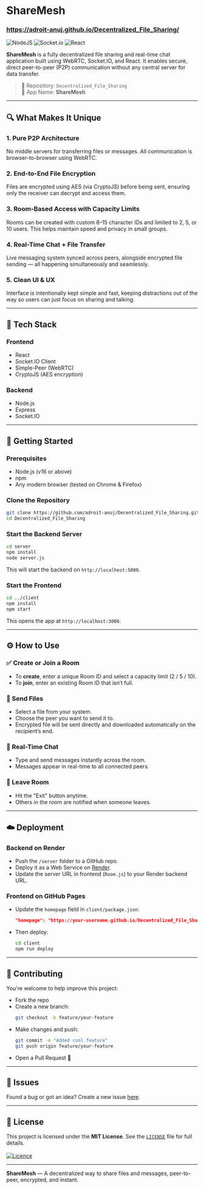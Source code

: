 # ShareMesh  
### https://adroit-anuj.github.io/Decentralized_File_Sharing/

![NodeJS](https://img.shields.io/badge/node.js-6DA55F?style=for-the-badge&logo=node.js&logoColor=white) ![Socket.io](https://img.shields.io/badge/Socket.io-black?style=for-the-badge&logo=socket.io&badgeColor=010101) ![React](https://img.shields.io/badge/react-%2320232a.svg?style=for-the-badge&logo=react&logoColor=%2361DAFB)


**ShareMesh** is a fully decentralized file sharing and real-time chat application built using WebRTC, Socket.IO, and React. It enables secure, direct peer-to-peer (P2P) communication without any central server for data transfer.

> 📁 Repository: `Decentralized_File_Sharing`  
> 🚀 App Name: **ShareMesh**

---

## 🔍 What Makes It Unique

### 1. Pure P2P Architecture  
No middle servers for transferring files or messages. All communication is browser-to-browser using WebRTC.

### 2. End-to-End File Encryption  
Files are encrypted using AES (via CryptoJS) before being sent, ensuring only the receiver can decrypt and access them.

### 3. Room-Based Access with Capacity Limits  
Rooms can be created with custom 8–15 character IDs and limited to 2, 5, or 10 users. This helps maintain speed and privacy in small groups.

### 4. Real-Time Chat + File Transfer  
Live messaging system synced across peers, alongside encrypted file sending — all happening simultaneously and seamlessly.

### 5. Clean UI & UX  
Interface is intentionally kept simple and fast, keeping distractions out of the way so users can just focus on sharing and talking.

---

## 🧩 Tech Stack

### Frontend  
- React  
- Socket.IO Client  
- Simple-Peer (WebRTC)  
- CryptoJS (AES encryption)

### Backend  

- Node.js  
- Express  
- Socket.IO

---

## 🚀 Getting Started

### Prerequisites  
- Node.js (v16 or above)  
- npm  
- Any modern browser (tested on Chrome & Firefox)

### Clone the Repository  
```bash
git clone https://github.com/adroit-anuj/Decentralized_File_Sharing.git
cd Decentralized_File_Sharing
```

### Start the Backend Server  
```bash
cd server
npm install
node server.js
```
This will start the backend on `http://localhost:5000`.

### Start the Frontend  
```bash
cd ../client
npm install
npm start
```
This opens the app at `http://localhost:3000`.

---

## ⚙️ How to Use

### ✅ Create or Join a Room  
- To **create**, enter a unique Room ID and select a capacity limit (2 / 5 / 10).  
- To **join**, enter an existing Room ID that isn’t full.

### 📂 Send Files  
- Select a file from your system.  
- Choose the peer you want to send it to.  
- Encrypted file will be sent directly and downloaded automatically on the recipient’s end.

### 💬 Real-Time Chat  
- Type and send messages instantly across the room.  
- Messages appear in real-time to all connected peers.

### 🚪 Leave Room  
- Hit the "Exit" button anytime.  
- Others in the room are notified when someone leaves.

---

## ☁️ Deployment

### Backend on Render  
- Push the `/server` folder to a GitHub repo.  
- Deploy it as a Web Service on [Render](https://render.com).  
- Update the server URL in frontend (`Room.js`) to your Render backend URL.

### Frontend on GitHub Pages  
- Update the `homepage` field in `client/package.json`:
  ```json
  "homepage": "https://your-username.github.io/Decentralized_File_Sharing"
  ```
- Then deploy:
  ```bash
  cd client
  npm run deploy
  ```

---

## 🤝 Contributing

You're welcome to help improve this project:
- Fork the repo  
- Create a new branch:  
  ```bash
  git checkout -b feature/your-feature
  ```
- Make changes and push:  
  ```bash
  git commit -m "Added cool feature"
  git push origin feature/your-feature
  ```
- Open a Pull Request 🚀

---

## 🐛 Issues

Found a bug or got an idea? Create a new issue [here](https://github.com/adroit-anuj/Decentralized_File_Sharing/issues).

---

## 📜 License

This project is licensed under the **MIT License**. See the [`LICENSE`](LICENSE) file for full details.<br><br>
[![Licence](https://img.shields.io/github/license/Ileriayo/markdown-badges?style=for-the-badge)](./LICENSE)

---

**ShareMesh** — A decentralized way to share files and messages, peer-to-peer, encrypted, and instant.

